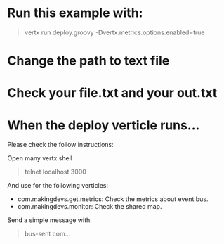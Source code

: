 # Run this example with:

> vertx run deploy.groovy -Dvertx.metrics.options.enabled=true

# Change the path to text file

# Check your file.txt and your out.txt

# When the deploy verticle runs...

Please check the follow instructions:

Open many vertx shell 

> telnet localhost 3000

And use for the following verticles:

- com.makingdevs.get.metrics: Check the metrics about event bus.
- com.makingdevs.monitor: Check the shared map.

Send a simple message with:

> bus-sent com...

